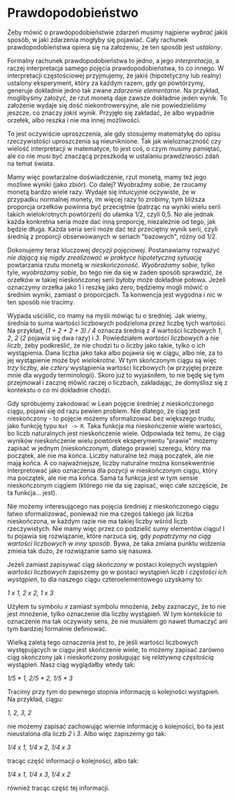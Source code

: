 # Prawdopodobieństwo

Żeby mówić o prawdopodobieństwie zdarzeń musimy najpierw *wybrać* jakiś sposób, w jaki zdarzenia
mogłyby się pojawiać. Cały rachunek prawdopodobieństwa opiera się na założeniu, że ten sposób jest
*ustalony*.

Formalny rachunek prawdopodobieństwa to jedno, a jego *interpretacja*, a raczej interpretacja samego
pojęcia prawdopodobieństwa, to co innego. W interpretacji częstościowej przyjmujemy, że jakiś
(hipotetyczny lub realny) ustalony eksperyment, który za każdym razem, gdy go powtórzymy, generuje
dokładnie jedno tak zwane *zdarzenie elementarne*. Na przykład, moglibyśmy założyć, że rzut monetą
daje zawsze dokładnie jeden wynik. To założenie wydaje się dość niekontrowersyjne, ale nie
powiedzieliśmy jeszcze, co znaczy *jakiś wynik*. Przyjęło się zakładać, że albo wypadnie orzełek,
albo reszka i nie ma innej możliwości.

To jest oczywiście uproszczenia, ale gdy stosujemy matematykę do opisu rzeczywistości uproszczenia
są nieuniknione. Tak jak wieloznaczność czy wielość interpretacji w matematyce, to jest coś, o czym
musimy pamiętać, ale co nie musi być znaczącą przeszkodą w ustalaniu prawdziwości zdań na temat
świata.

Mamy więc powtarzalne doświadczenie, rzut monetą, mamy też jego możliwe wyniki (jako zbiór). Co
dalej? Wyobraźmy sobie, że rzucamy monetą bardzo wiele razy. Wydaje się intuicyjnie oczywiste, że w
przypadku normalnej monety, im więcej razy to zrobimy, tym bliższa proporcja orzełków powinna być
przeciętnie (patrząc na wyniki wielu serii takich wielokrotnych powtórzeń) do ułamka 1/2, czyli
0,5. No ale jednak każda konkretna seria może dać inną proporcję, niezależnie od tego, jak będzie
długa. Każda seria serii może dać też przeciętny wynik serii, czyli średnią z proporcji
obserwowanych w seriach "bazowych", różny od 1/2.

Dokonujemy teraz kluczowej *decyzji pojęciowej*. Postanawiamy rozważyć *nie dającą się nigdy
zrealizować w praktyce hipotetyczną sytuację* powtarzania rzutu monetą w
*nieskończoność*. *Wyobrażamy sobie*, tylko tyle, *wyobrażamy sobie*, bo tego nie da się w żaden
sposób sprawdzić, że orzełków w takiej nieskończonej serii byłoby może dokładnie połowa. Jeżeli
oznaczymy orzełka jako 1 i reszkę jako zero, będziemy mogli mówić o średnim wyniki, zamiast o
proporcjach. Ta konwencja jest wygodna i nic w ten sposób nie tracimy.

Wypada uściślić, co mamy na myśli mówiąc tu o średniej. Jak wiemy, średnia to suma wartości
liczbowych podzielona przez liczbę tych wartości. Na przykład, *(1 + 2 + 2 + 3) / 4* oznacza średnią
z *4* wartości liczbowych *1*, *2*, *2* (*2* pojawia się dwa razy) i *3*. Powiedziałem *wartości
liczbowych* a nie *liczb*, żeby podkreślić, że nie chodzi tu o liczby jako takie, tylko o ich
wystąpienia. Dana liczba jako taka albo pojawia się w ciągu, albo nie, za to jej wystąpienie może
być *wielokrotne*. W tym skończonym ciągu są więc *trzy* liczby, ale *cztery* wystąpienia wartości
liczbowych (w przyjętej przeze mnie dla wygody terminologii). Skoro już to wyjaśniłem, to nie będę
się tym przejmował i zacznę mówić raczej o liczbach, zakładając, że domyślisz się z kontekstu o co
mi dokładnie chodzi.

Gdy spróbujemy zakodować w Lean pojęcie średniej z nieskończonego ciągu, pojawi się od razu pewien
problem. Nie dlatego, że ciąg jest nieskończony - to pojęcie możemy sformalizować bez większego
trudu, jako funkcję typu `Nat -> R`. Taka funkcja ma nieskończenie wiele wartości, bo liczb
naturalnych jest nieskończenie wiele. Odpowiada też temu, że ciąg wyników nieskończenie wielu
powtórek eksperymentu "prawie" możemy zapisać w jednym (nieskończonym, dlatego prawie) szeregu,
który ma początek, ale nie ma końca. Liczby naturalne też mają początek, ale nie mają końca. A co
najważniejsze, liczby naturalne można konsekwentnie interpretować jako oznaczenia dla pozycji w
nieskończonym ciągu, który ma początek, ale nie ma końca. Sama ta funkcja *jest* w tym sensie
nieskończonym ciągiem (którego nie da się zapisać, więc całe szczęście, że ta funkcja... jest).

Nie możemy interesującego nas pojęcia średniej z nieskończonego ciągu łatwo sformalizować, ponieważ
nie ma czegoś takiego jak liczba nieskończona, w każdym razie nie ma takiej liczby wśród liczb
rzeczywistych. Nie mamy więc przez co podzielić sumy elementów ciągu! I tu pojawia się rozwiązanie,
które narzuca się, gdy *popatrzymy na ciąg wartości liczbowych w inny sposób*. Bywa, że taka zmiana
punktu widzenia zmieia tak dużo, że rozwiązanie samo się nasuwa.

Jeżeli zamiast zapisywać ciąg *skończony* w postaci kolejnych wystąpień *wartości liczbowych*
zapiszemy go w postaci wystąpień *liczb* i *częstości ich wystąpień*, to dla naszego ciągu
czteroelementowego uzyskamy to: 

*1 x 1, 2 x 2, 1 x 3* 

Użyłem tu symbolu *x* zamiast symbolu mnożenia, żeby zaznaczyć, że to nie jest mnożenie, tylko
oznaczenie dla liczby wystąpień. W tym kontekście to oznaczenie ma tak oczywisty sens, że nie
musiałem go nawet tłumaczyć ani tym bardziej formalnie definiować.

Wielką zaletą tego oznaczenia jest to, że jeśli wartości liczbowych występujących w ciągu jest
skończenie wiele, to możemy zapisać zarówno ciąg skończony jak i nieskończony posługując się
*relatywną częstością* wystąpień. Nasz ciąg wyglądałby wtedy tak:

*1/5 * 1, 2/5 * 2, 1/5 * 3*

Tracimy przy tym do pewnego stopnia informację o kolejności wystąpień. Na przykład, ciągu:

*1, 2, 3, 2*

nie możemy zapisać zachowując wiernie informację o kolejności, bo ta jest nieustalona dla liczb *2*
i *3*. Albo więc zapiszemy go tak:

*1/4 x 1, 1/4 x 2, 1/4 x 3*

tracąc część informacji o kolejności, albo tak:

*1/4 x 1, 1/4 x 3, 1/4 x 2*

również tracąc część tej informacji.
